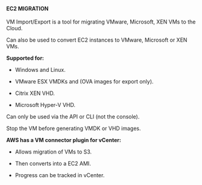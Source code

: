 #### EC2 MIGRATION

VM Import/Export is a tool for migrating VMware, Microsoft, XEN VMs to the
Cloud.

Can also be used to convert EC2 instances to VMware, Microsoft or XEN VMs.

**Supported for:**

- Windows and Linux.

- VMware ESX VMDKs and (OVA images for export only).

- Citrix XEN VHD.

- Microsoft Hyper-V VHD.

Can only be used via the API or CLI (not the console).

Stop the VM before generating VMDK or VHD images.

**AWS has a VM connector plugin for vCenter:**

- Allows migration of VMs to S3.

- Then converts into a EC2 AMI.

- Progress can be tracked in vCenter.

